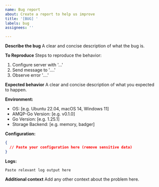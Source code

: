 ```yaml
---
name: Bug report
about: Create a report to help us improve
title: '[BUG] '
labels: bug
assignees: ''

---
```


**Describe the bug**
A clear and concise description of what the bug is.

**To Reproduce**
Steps to reproduce the behavior:
1. Configure server with '...'
2. Send message to '....'
3. Observe error '....'

**Expected behavior**
A clear and concise description of what you expected to happen.

**Environment:**
 - OS: [e.g. Ubuntu 22.04, macOS 14, Windows 11]
 - AMQP-Go Version: [e.g. v0.1.0]
 - Go Version: [e.g. 1.25.1]
 - Storage Backend: [e.g. memory, badger]

**Configuration:**
```json
{
  // Paste your configuration here (remove sensitive data)
}
```

**Logs:**
```
Paste relevant log output here
```

**Additional context**
Add any other context about the problem here.

